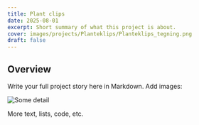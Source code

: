```yaml
---
title: Plant clips
date: 2025-08-01
excerpt: Short summary of what this project is about.
cover: images/projects/Planteklips/Planteklips_tegning.png
draft: false
---
```

## Overview

Write your full project story here in Markdown. Add images:

![Some detail](/images/projects/SCR-20250825-psgh.png)

More text, lists, code, etc.